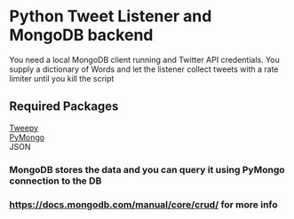 # Python Tweet Listener and MongoDB backend
You need a local MongoDB client running and Twitter API credentials. 
You supply a dictionary of Words and let the listener collect tweets with a rate limiter until you kill the script
## Required Packages
[Tweepy](http://www.tweepy.org/) <br>
[PyMongo](https://api.mongodb.com/python/current/) <br>
JSON
### MongoDB stores the data and you can query it using PyMongo connection to the DB
### https://docs.mongodb.com/manual/core/crud/ for more info
